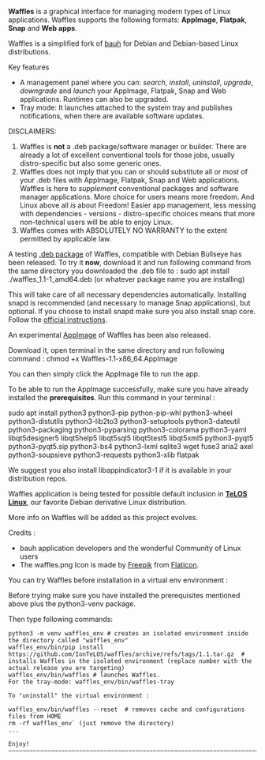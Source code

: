 **Waffles** is a graphical interface for managing modern types of Linux applications. Waffles supports the following formats: **AppImage**, **Flatpak**, **Snap** and **Web apps**.

Waffles is a simplified fork of [bauh](https://github.com/vinifmor/bauh) for Debian and Debian-based Linux distributions.

Key features
- A management panel where you can: *search*, *install*, *uninstall*, *upgrade*, *downgrade* and *launch* your AppImage, Flatpak, Snap and Web applications. Runtimes can also be upgraded.
- Tray mode: It launches attached to the system tray and publishes notifications, when there are available software updates.

DISCLAIMERS:
1. Waffles is **not** a .deb package/software manager or builder. There are already a lot of excellent conventional tools for those jobs, usually distro-specific but also some generic ones.
2. Waffles does not imply that you can or should substitute all or most of your .deb files with AppImage, Flatpak, Snap and Web applications. Waffles is here to *supplement* conventional packages and software manager applications. More choice for users means more freedom. And Linux above all *is* about Freedom! Easier app management, less messing with dependencies - versions - distro-specific choices means that more non-technical users will be able to enjoy Linux.
3. Waffles comes with ABSOLUTELY NO WARRANTY to the extent permitted by applicable law.

A testing [.deb package](https://github.com/IonTeLOS/waffles/releases/download/1.1/waffles_1.1-1_amd64.deb) of Waffles, compatible with Debian Bullseye has been released. To try it **now**, download it and run following command from the same directory you downloaded the .deb file to : sudo apt install ./waffles_1.1-1_amd64.deb (or whatever package name you are installing)

This will take care of all necessary dependencies automatically. Installing snapd is recommended (and necessary to manage Snap applications), but optional. If you choose to install snapd make sure you also install snap core. Follow the [official instructions](https://snapcraft.io/docs/installing-snapd).

An experimental [AppImage](https://github.com/IonTeLOS/waffles/releases/download/1.1/Waffles-1.1-x86_64.AppImage) of Waffles has been also released.

Download it, open terminal in the same directory and run following command : chmod +x Waffles-1.1-x86_64.AppImage

You can then simply click the AppImage file to run the app.

To be able to run the AppImage successfully, make sure you have already installed the **prerequisites**. Run this command in your terminal :

sudo apt install python3 python3-pip python-pip-whl python3-wheel python3-distutils python3-lib2to3 python3-setuptools python3-dateutil python3-packaging python3-pyparsing python3-colorama python3-yaml libqt5designer5 libqt5help5 libqt5sql5 libqt5test5 libqt5xml5 python3-pyqt5 python3-pyqt5.sip python3-bs4 python3-lxml sqlite3 wget fuse3 aria2 axel python3-soupsieve python3-requests python3-xlib flatpak

We suggest you also install libappindicator3-1 if it is available in your distribution repos.

Waffles application is being tested for possible default inclusion in [**TeLOS Linux**](https://teloslinux.org), our favorite Debian derivative Linux distribution.

More info on Waffles will be added as this project evolves.

Credits :
- bauh application developers and the wonderful Community of Linux users
- The waffles.png Icon is made by [Freepik](https://www.freepik.com) from [Flaticon](https://www.flaticon.com).

You can try Waffles before installation in a virtual env environment :

Before trying make sure you have installed the prerequisites mentioned above plus the python3-venv package.

Then type following commands:

```
python3 -m venv waffles_env # creates an isolated environment inside the directory called "waffles_env"
waffles_env/bin/pip install https://github.com/IonTeLOS/waffles/archive/refs/tags/1.1.tar.gz  # installs Waffles in the isolated environment (replace number with the actual release you are targeting)
waffles_env/bin/waffles # launches Waffles.
For the tray-mode: waffles_env/bin/waffles-tray

To "uninstall" the virtual environment :

waffles_env/bin/waffles --reset  # removes cache and configurations files from HOME
rm -rf waffles_env` (just remove the directory)
...

Enjoy!
~~~~~~~~~~~~~~~~~~~~~~~~~~~~~~~~~~~~~~~~~~~~~~~~~~~~~~~~~~~~~~~~~~~~~~~~~~~~~~~~~~~~~~~~~~~~~~~~~~~~~~~~~~~~~~~~~~~~~~~~~~~~~~~~~~~~~~~~~~~~~~~~~~~~~~~~~~~~~~~~~~
